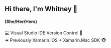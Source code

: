 ## Hi there, I'm Whitney :wave:
#### (She/Her/Hers)

:computer: Visual Studio IDE Version Control 🌳<br />
:rewind: Previously Xamarin.iOS + Xamarin.Mac SDK :monkey_face:<br />

<!--
**whitneyschmidt/whitneyschmidt** is a ✨ _special_ ✨ repository because its `README.md` (this file) appears on your GitHub profile.

Here are some ideas to get you started:

- 🔭 I’m currently working on ...
- 🌱 I’m currently learning ...
- 👯 I’m looking to collaborate on ...
- 🤔 I’m looking for help with ...
- 💬 Ask me about ...
- 📫 How to reach me: ...
- 😄 Pronouns: ...
- ⚡ Fun fact: ...
-->

